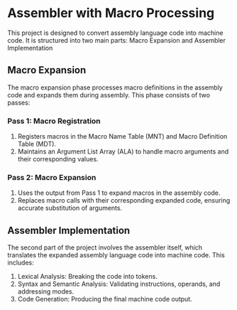 # Assembler with Macro Processing
This project is designed to convert assembly language code into machine code. It is structured into two main parts: Macro Expansion and Assembler Implementation

## Macro Expansion
The macro expansion phase processes macro definitions in the assembly code and expands them during assembly. This phase consists of two passes:
### Pass 1: Macro Registration
1. Registers macros in the Macro Name Table (MNT) and Macro Definition Table (MDT).
2. Maintains an Argument List Array (ALA) to handle macro arguments and their corresponding values.
### Pass 2: Macro Expansion
1. Uses the output from Pass 1 to expand macros in the assembly code.
2. Replaces macro calls with their corresponding expanded code, ensuring accurate substitution of arguments.

## Assembler Implementation
The second part of the project involves the assembler itself, which translates the expanded assembly language code into machine code. This includes:

1. Lexical Analysis: Breaking the code into tokens.
2. Syntax and Semantic Analysis: Validating instructions, operands, and addressing modes.
3. Code Generation: Producing the final machine code output.
